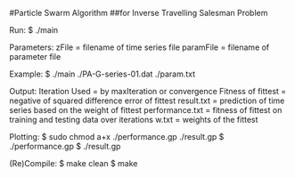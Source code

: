 #Particle Swarm Algorithm 
##for Inverse Travelling Salesman Problem

Run: 
	$ ./main <zFile> <paramFile>

Parameters:
	zFile 	  = filename of time series file
	paramFile = filename of parameter file

Example:
	$ ./main ./PA-G-series-01.dat ./param.txt
	
Output:
	Iteration Used 		= by maxIteration or convergence
	Fitness of fittest	= negative of squared difference error of fittest
	result.txt			= prediction of time series based on the weight of fittest
	performance.txt		= fitness of fittest on training and testing data over iterations
	w.txt				= weights of the fittest
	
Plotting:
	$ sudo chmod a+x ./performance.gp ./result.gp
	$ ./performance.gp
	$ ./result.gp
	
(Re)Compile: 
	$ make clean
	$ make
